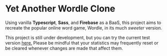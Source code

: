 # Yet Another Wordle Clone

Using vanilla **Typescript**, **Sass**, and **Firebase** as a BaaS, this project aims to recreate the popular online word game, Wordle, in its much _sweeter_ version.

This project is still under development, but you can try the current test version [here.](https://yet-another-wordle-clone.web.app) Please be mindful that your statistics may frequently reset or be cleared whenever changes are made that affect them.
